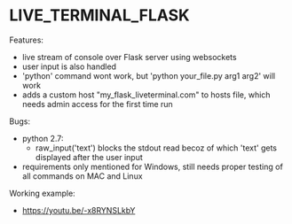 # LIVE_TERMINAL_FLASK
Features:
- live stream of console over Flask server using websockets
- user input is also handled
- 'python' command wont work, but 'python your_file.py arg1 arg2' will work
- adds a custom host "my_flask_liveterminal.com" to hosts file, which needs admin access for the first time run

Bugs:
- python 2.7:
  - raw_input('text') blocks the stdout read becoz of which 
    'text' gets displayed after the user input
- requirements only mentioned for Windows, still needs proper testing of all commands on MAC and Linux 

Working example:
- https://youtu.be/-x8RYNSLkbY
